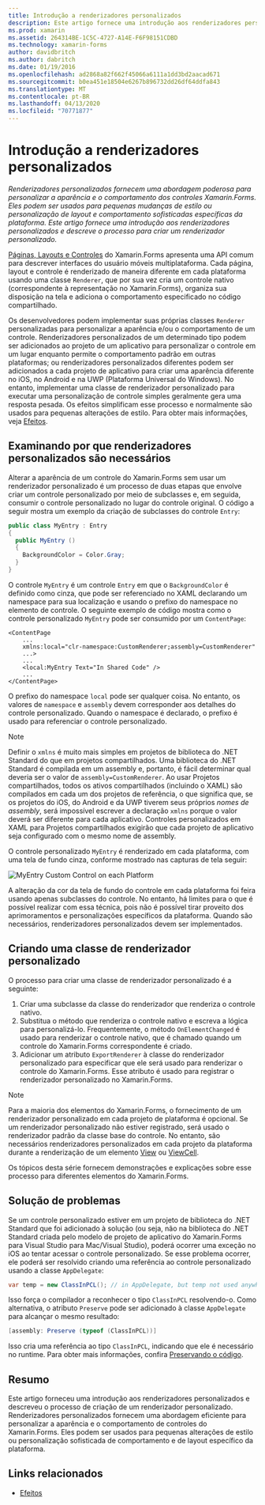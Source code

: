 ```yaml
---
title: Introdução a renderizadores personalizados
description: Este artigo fornece uma introdução aos renderizadores personalizados e descreve o processo de criação de um renderizador personalizado.
ms.prod: xamarin
ms.assetid: 264314BE-1C5C-4727-A14E-F6F98151CDBD
ms.technology: xamarin-forms
author: davidbritch
ms.author: dabritch
ms.date: 01/19/2016
ms.openlocfilehash: ad2868a82f662f45066a6111a1dd3bd2aacad671
ms.sourcegitcommit: b0ea451e18504e6267b896732dd26df64ddfa843
ms.translationtype: MT
ms.contentlocale: pt-BR
ms.lasthandoff: 04/13/2020
ms.locfileid: "70771877"
---
```

# <a name="introduction-to-custom-renderers"></a>Introdução a renderizadores personalizados

_Renderizadores personalizados fornecem uma abordagem poderosa para personalizar a aparência e o comportamento dos controles Xamarin.Forms. Eles podem ser usados para pequenas mudanças de estilo ou personalização de layout e comportamento sofisticadas específicas da plataforma. Este artigo fornece uma introdução aos renderizadores personalizados e descreve o processo para criar um renderizador personalizado._

[Páginas, Layouts e Controles](~/xamarin-forms/user-interface/controls/index.md) do Xamarin.Forms apresenta uma API comum para descrever interfaces do usuário móveis multiplataforma. Cada página, layout e controle é renderizado de maneira diferente em cada plataforma usando uma classe `Renderer`, que por sua vez cria um controle nativo (correspondente à representação no Xamarin.Forms), organiza sua disposição na tela e adiciona o comportamento especificado no código compartilhado.

Os desenvolvedores podem implementar suas próprias classes `Renderer` personalizadas para personalizar a aparência e/ou o comportamento de um controle. Renderizadores personalizados de um determinado tipo podem ser adicionados ao projeto de um aplicativo para personalizar o controle em um lugar enquanto permite o comportamento padrão em outras plataformas; ou renderizadores personalizados diferentes podem ser adicionados a cada projeto de aplicativo para criar uma aparência diferente no iOS, no Android e na UWP (Plataforma Universal do Windows). No entanto, implementar uma classe de renderizador personalizado para executar uma personalização de controle simples geralmente gera uma resposta pesada. Os efeitos simplificam esse processo e normalmente são usados para pequenas alterações de estilo. Para obter mais informações, veja [Efeitos](~/xamarin-forms/app-fundamentals/effects/index.md).

## <a name="examining-why-custom-renderers-are-necessary"></a>Examinando por que renderizadores personalizados são necessários

Alterar a aparência de um controle do Xamarin.Forms sem usar um renderizador personalizado é um processo de duas etapas que envolve criar um controle personalizado por meio de subclasses e, em seguida, consumir o controle personalizado no lugar do controle original. O código a seguir mostra um exemplo da criação de subclasses do controle `Entry`:

```csharp
public class MyEntry : Entry
{
  public MyEntry ()
  {
    BackgroundColor = Color.Gray;
  }
}
```

O controle `MyEntry` é um controle `Entry` em que o `BackgroundColor` é definido como cinza, que pode ser referenciado no XAML declarando um namespace para sua localização e usando o prefixo do namespace no elemento de controle. O seguinte exemplo de código mostra como o controle personalizado `MyEntry` pode ser consumido por um `ContentPage`:

```xaml
<ContentPage
    ...
    xmlns:local="clr-namespace:CustomRenderer;assembly=CustomRenderer"
    ...>
    ...
    <local:MyEntry Text="In Shared Code" />
    ...
</ContentPage>
```

O prefixo do namespace `local` pode ser qualquer coisa. No entanto, os valores de `namespace` e `assembly` devem corresponder aos detalhes do controle personalizado. Quando o namespace é declarado, o prefixo é usado para referenciar o controle personalizado.

> [!NOTE]
> Definir o `xmlns` é muito mais simples em projetos de biblioteca do .NET Standard do que em projetos compartilhados. Uma biblioteca do .NET Standard é compilada em um assembly e, portanto, é fácil determinar qual deveria ser o valor de `assembly=CustomRenderer`. Ao usar Projetos compartilhados, todos os ativos compartilhados (incluindo o XAML) são compilados em cada um dos projetos de referência, o que significa que, se os projetos do iOS, do Android e da UWP tiverem seus próprios *nomes de assembly*, será impossível escrever a declaração `xmlns` porque o valor deverá ser diferente para cada aplicativo. Controles personalizados em XAML para Projetos compartilhados exigirão que cada projeto de aplicativo seja configurado com o mesmo nome de assembly.

O controle personalizado `MyEntry` é renderizado em cada plataforma, com uma tela de fundo cinza, conforme mostrado nas capturas de tela seguir:

![](introduction-images/screenshots.png "MyEntry Custom Control on each Platform")

A alteração da cor da tela de fundo do controle em cada plataforma foi feira usando apenas subclasses do controle. No entanto, há limites para o que é possível realizar com essa técnica, pois não é possível tirar proveito dos aprimoramentos e personalizações específicos da plataforma. Quando são necessários, renderizadores personalizados devem ser implementados.

## <a name="creating-a-custom-renderer-class"></a>Criando uma classe de renderizador personalizado

O processo para criar uma classe de renderizador personalizado é a seguinte:

1. Criar uma subclasse da classe do renderizador que renderiza o controle nativo.
1. Substitua o método que renderiza o controle nativo e escreva a lógica para personalizá-lo. Frequentemente, o método `OnElementChanged` é usado para renderizar o controle nativo, que é chamado quando um controle do Xamarin.Forms correspondente é criado.
1. Adicionar um atributo `ExportRenderer` à classe do renderizador personalizado para especificar que ele será usado para renderizar o controle do Xamarin.Forms. Esse atributo é usado para registrar o renderizador personalizado no Xamarin.Forms.

> [!NOTE]
> Para a maioria dos elementos do Xamarin.Forms, o fornecimento de um renderizador personalizado em cada projeto de plataforma é opcional. Se um renderizador personalizado não estiver registrado, será usado o renderizador padrão da classe base do controle. No entanto, são necessários renderizadores personalizados em cada projeto da plataforma durante a renderização de um elemento [View](xref:Xamarin.Forms.View) ou [ViewCell](xref:Xamarin.Forms.ViewCell).

Os tópicos desta série fornecem demonstrações e explicações sobre esse processo para diferentes elementos do Xamarin.Forms.

## <a name="troubleshooting"></a>Solução de problemas

Se um controle personalizado estiver em um projeto de biblioteca do .NET Standard que foi adicionado à solução (ou seja, não na biblioteca do .NET Standard criada pelo modelo de projeto de aplicativo do Xamarin.Forms para Visual Studio para Mac/Visual Studio), poderá ocorrer uma exceção no iOS ao tentar acessar o controle personalizado. Se esse problema ocorrer, ele poderá ser resolvido criando uma referência ao controle personalizado usando a classe `AppDelegate`:

```csharp
var temp = new ClassInPCL(); // in AppDelegate, but temp not used anywhere
```

Isso força o compilador a reconhecer o tipo `ClassInPCL` resolvendo-o. Como alternativa, o atributo `Preserve` pode ser adicionado à classe `AppDelegate` para alcançar o mesmo resultado:

```csharp
[assembly: Preserve (typeof (ClassInPCL))]
```

Isso cria uma referência ao tipo `ClassInPCL`, indicando que ele é necessário no runtime. Para obter mais informações, confira [Preservando o código](~/ios/deploy-test/linker.md).

## <a name="summary"></a>Resumo

Este artigo forneceu uma introdução aos renderizadores personalizados e descreveu o processo de criação de um renderizador personalizado. Renderizadores personalizados fornecem uma abordagem eficiente para personalizar a aparência e o comportamento de controles do Xamarin.Forms. Eles podem ser usados para pequenas alterações de estilo ou personalização sofisticada de comportamento e de layout específico da plataforma.

## <a name="related-links"></a>Links relacionados

- [Efeitos](~/xamarin-forms/app-fundamentals/effects/index.md)
